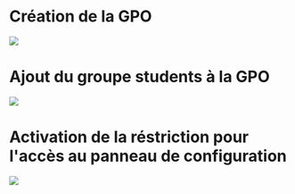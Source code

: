 # Création de la GPO
![](https://github.com/Lucapouilly/Quetes-Odyssey/blob/main/GPO/Cr%C3%A9ation%20de%20la%20GPO.png)

# Ajout du groupe students à la GPO
![](https://github.com/Lucapouilly/Quetes-Odyssey/blob/main/GPO/Ajout%20du%20groupe%20students%20dans%20la%20GPO.png)

# Activation de la réstriction pour l'accès au panneau de configuration
![](https://github.com/Lucapouilly/Quetes-Odyssey/blob/main/GPO/Activation%20de%20la%20r%C3%A9striction%20pour%20l'acces%20au%20panneau%20de%20configuration.png)

